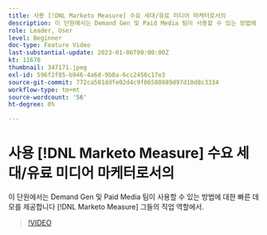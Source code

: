 ```yaml
---
title: 사용 [!DNL Marketo Measure] 수요 세대/유료 미디어 마케터로서의
description: 이 단원에서는 Demand Gen 및 Paid Media 팀이 사용할 수 있는 방법에 대한 빠른 데모를 제공합니다 [!DNL Marketo Measure] 그들의 직업 역할에서.
role: Leader, User
level: Beginner
doc-type: Feature Video
last-substantial-update: 2023-01-06T00:00:00Z
kt: 11670
thumbnail: 347171.jpeg
exl-id: 596f2f85-b946-4a6d-9b0a-6cc2456c17e3
source-git-commit: 772ca501ddfe02d4c9f06580989d97d10d8c3334
workflow-type: tm+mt
source-wordcount: '56'
ht-degree: 0%

---
```


# 사용 [!DNL Marketo Measure] 수요 세대/유료 미디어 마케터로서의

이 단원에서는 Demand Gen 및 Paid Media 팀이 사용할 수 있는 방법에 대한 빠른 데모를 제공합니다 [!DNL Marketo Measure] 그들의 직업 역할에서.

>[!VIDEO](https://video.tv.adobe.com/v/347171/?quality=12&learn=on)
